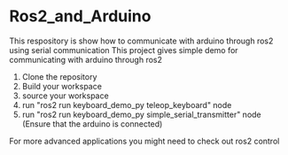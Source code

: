 # Ros2_and_Arduino
This respository is show how to communicate with arduino through ros2 using serial communication
This project gives simple demo for communicating with arduino through ros2

1. Clone the repository
2. Build your workspace
3. source your workspace
4. run "ros2 run keyboard_demo_py teleop_keyboard" node
5. run "ros2 run keyboard_demo_py simple_serial_transmitter" node (Ensure that the arduino is connected)




For more advanced applications you might need to check out ros2 control
